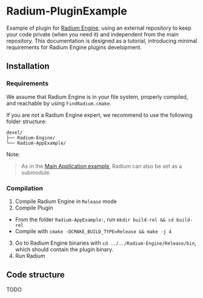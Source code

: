 # Radium-PluginExample
Example of plugin for [Radium Engine](https://github.com/AGGA-IRIT/Radium-Engine), using an external repository to keep your code private (when you need it) and independent from the main repository.
This documentation is designed as a tutorial, introducing minimal requirements for Radium Engine plugins development.

## Installation
### Requirements
We assume that Radium Engine is in your file system, properly compiled, and reachable by using `FindRadium.cmake`.

If you are not a Radium Engine expert, we recommend to use the following folder structure:

```
devel/
├── Radium-Engine/
└── Radium-AppExample/
```

Note:
> As in the [Main Application example](https://github.com/AGGA-IRIT/Radium-AppExample), Radium can also be set as a submodule.

### Compilation

1. Compile Radium Engine in `Release` mode
2. Compile Plugin
  - From the folder `Radium-AppExample:`, run `mkdir build-rel && cd build-rel`
  - Compile with `cmake -DCMAKE_BUILD_TYPE=Release && make -j 4`
3. Go to Radium Engine binaries with `cd ../../Radium-Engine/Release/bin`, which should contain the plugin binary.
4. Run Radium

## Code structure
TODO
